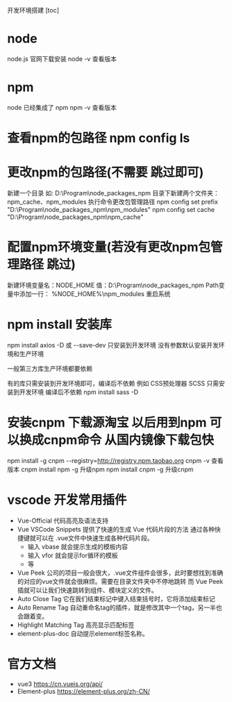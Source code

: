 开发环境搭建
[toc]

# node
node.js 官网下载安装
node -v 查看版本

# npm
node 已经集成了 npm
npm -v 查看版本

# 查看npm的包路径 npm config ls

# 更改npm的包路径(不需要 跳过即可)
新建一个目录 如: D:\Program\node_packages_npm
目录下新建两个文件夹：npm_cache、npm_modules
执行命令更改包管理路径
npm config set prefix "D:\Program\node_packages_npm\npm_modules"
npm config set cache "D:\Program\node_packages_npm\npm_cache"

# 配置npm环境变量(若没有更改npm包管理路径 跳过)
新建环境变量名：NODE_HOME  值：D:\Program\node_packages_npm
Path变量中添加一行： %NODE_HOME%\npm_modules
重启系统

# npm install 安装库
npm install axios -D 或 --save-dev 只安装到开发环境
没有参数默认安装开发环境和生产环境

一般第三方库生产环境都要依赖

有的库只需安装到开发环境即可，编译后不依赖
例如 CSS预处理器 SCSS 只需安装到开发环境 编译后不依赖
npm install sass -D

# 安装cnpm 下载源淘宝 以后用到npm 可以换成cnpm命令 从国内镜像下载包快
npm install -g cnpm --registry=http://registry.npm.taobao.org
cnpm -v 查看版本
cnpm install npm -g 升级npm
npm install cnpm -g 升级cnpm

# vscode 开发常用插件
- Vue-Official 代码高亮及语法支持
- Vue VSCode Snippets 提供了快速的生成 Vue 代码片段的方法 通过各种快捷键就可以在 .vue文件中快速生成各种代码片段。
  - 输入 vbase 就会提示生成的模板内容
  - 输入 vfor 就会提示for循环的模板
  - 等
- Vue Peek 公司的项目一般会很大，.vue文件组件会很多，此时要想找到准确的对应的vue文件就会很麻烦。需要在目录文件夹中不停地跳转
  而 Vue Peek 插就可以让我们快速跳转到组件、模块定义的文件。
- Auto Close Tag 它在我们结束标记中键入结束括号时，它将添加结束标记
- Auto Rename Tag 自动重命名tag的插件，就是修改其中一个tag，另一半也会跟着变。
- Highlight Matching Tag 高亮显示匹配标签
- element-plus-doc 自动提示element标签名称。
  
# 官方文档
- vue3  https://cn.vuejs.org/api/
- Element-plus https://element-plus.org/zh-CN/


